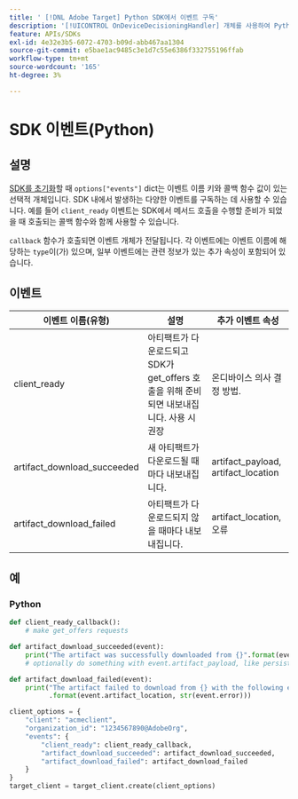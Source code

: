 ```yaml
---
title: ' [!DNL Adobe Target] Python SDK에서 이벤트 구독'
description: '[!UICONTROL OnDeviceDecisioningHandler] 개체를 사용하여 Python SDK 내에서 발생하는 다양한 이벤트를 구독하는 방법에 대해 알아봅니다.'
feature: APIs/SDKs
exl-id: 4e32e3b5-6072-4703-b09d-abb467aa1304
source-git-commit: e5bae1ac9485c3e1d7c55e6386f332755196ffab
workflow-type: tm+mt
source-wordcount: '165'
ht-degree: 3%

---
```


# SDK 이벤트(Python)

## 설명

[SDK를 초기화](initialize-sdk.md)할 때 `options["events"]` dict는 이벤트 이름 키와 콜백 함수 값이 있는 선택적 개체입니다. SDK 내에서 발생하는 다양한 이벤트를 구독하는 데 사용할 수 있습니다. 예를 들어 `client_ready` 이벤트는 SDK에서 메서드 호출을 수행할 준비가 되었을 때 호출되는 콜백 함수와 함께 사용할 수 있습니다.

`callback` 함수가 호출되면 이벤트 개체가 전달됩니다. 각 이벤트에는 이벤트 이름에 해당하는 `type`이(가) 있으며, 일부 이벤트에는 관련 정보가 있는 추가 속성이 포함되어 있습니다.

## 이벤트

| 이벤트 이름(유형) | 설명 | 추가 이벤트 속성 |
| --- | --- | --- |
| client_ready | 아티팩트가 다운로드되고 SDK가 get_offers 호출을 위해 준비되면 내보내집니다. 사용 시 권장 | 온디바이스 의사 결정 방법. | 없음 |
| artifact_download_succeeded | 새 아티팩트가 다운로드될 때마다 내보내집니다. | artifact_payload, artifact_location |
| artifact_download_failed | 아티팩트가 다운로드되지 않을 때마다 내보내집니다. | artifact_location, 오류 |

## 예

### Python

```python {line-numbers="true"}
def client_ready_callback():
    # make get_offers requests

def artifact_download_succeeded(event):
    print("The artifact was successfully downloaded from {}".format(event.artifact_location))
    # optionally do something with event.artifact_payload, like persist it

def artifact_download_failed(event):
    print("The artifact failed to download from {} with the following error: {}"
          .format(event.artifact_location, str(event.error)))

client_options = {
    "client": "acmeclient",
    "organization_id": "1234567890@AdobeOrg",
    "events": {
        "client_ready": client_ready_callback,
        "artifact_download_succeeded": artifact_download_succeeded,
        "artifact_download_failed": artifact_download_failed
    }
}
target_client = target_client.create(client_options)
```
